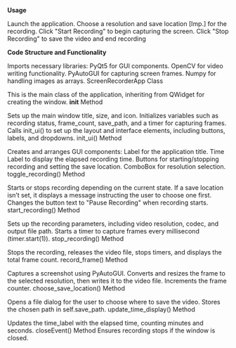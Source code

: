 **Usage**

Launch the application.
Choose a resolution and save location [Imp.] for the recording.
Click "Start Recording" to begin capturing the screen.
Click "Stop Recording" to save the video and end recording


**Code Structure and Functionality**

Imports necessary libraries:
PyQt5 for GUI components.
OpenCV for video writing functionality.
PyAutoGUI for capturing screen frames.
Numpy for handling images as arrays.
ScreenRecorderApp Class

This is the main class of the application, inheriting from QWidget for creating the window.
__init__ Method

Sets up the main window title, size, and icon.
Initializes variables such as recording status, frame_count, save_path, and a timer for capturing frames.
Calls init_ui() to set up the layout and interface elements, including buttons, labels, and dropdowns.
init_ui() Method

Creates and arranges GUI components:
Label for the application title.
Time Label to display the elapsed recording time.
Buttons for starting/stopping recording and setting the save location.
ComboBox for resolution selection.
toggle_recording() Method

Starts or stops recording depending on the current state.
If a save location isn’t set, it displays a message instructing the user to choose one first.
Changes the button text to "Pause Recording" when recording starts.
start_recording() Method

Sets up the recording parameters, including video resolution, codec, and output file path.
Starts a timer to capture frames every millisecond (timer.start(1)).
stop_recording() Method

Stops the recording, releases the video file, stops timers, and displays the total frame count.
record_frame() Method

Captures a screenshot using PyAutoGUI.
Converts and resizes the frame to the selected resolution, then writes it to the video file.
Increments the frame counter.
choose_save_location() Method

Opens a file dialog for the user to choose where to save the video.
Stores the chosen path in self.save_path.
update_time_display() Method

Updates the time_label with the elapsed time, counting minutes and seconds.
closeEvent() Method
Ensures recording stops if the window is closed.
